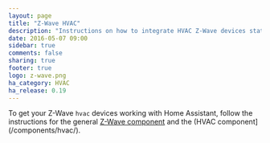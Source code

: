 ```yaml
---
layout: page
title: "Z-Wave HVAC"
description: "Instructions on how to integrate HVAC Z-Wave devices status with Home Assistant."
date: 2016-05-07 09:00
sidebar: true
comments: false
sharing: true
footer: true
logo: z-wave.png
ha_category: HVAC
ha_release: 0.19
---
```

 
To get your Z-Wave `hvac` devices working with Home Assistant, follow the instructions for the general [Z-Wave component](/components/zwave/) and the (HVAC component](/components/hvac/).
